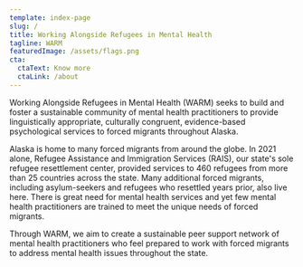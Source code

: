 ```yaml
---
template: index-page
slug: /
title: Working Alongside Refugees in Mental Health
tagline: WARM
featuredImage: /assets/flags.png
cta:
  ctaText: Know more
  ctaLink: /about
---
```

Working Alongside Refugees in Mental Health (WARM) seeks to build and foster a sustainable community of mental health practitioners to provide linguistically appropriate, culturally congruent, evidence-based psychological services to forced migrants throughout Alaska. 

Alaska is home to many forced migrants from around the globe. In 2021 alone, Refugee Assistance and Immigration Services (RAIS), our state's sole refugee resettlement center, provided services to 460 refugees from more than 25 countries across the state. Many additional forced migrants, including asylum-seekers and refugees who resettled years prior, also live here.  There is great need for mental health services and yet few mental health practitioners are trained to meet the unique needs of forced migrants.

Through WARM, we aim to create a sustainable peer support network of mental health practitioners who feel prepared to work with forced migrants to address mental health issues throughout the state. 

